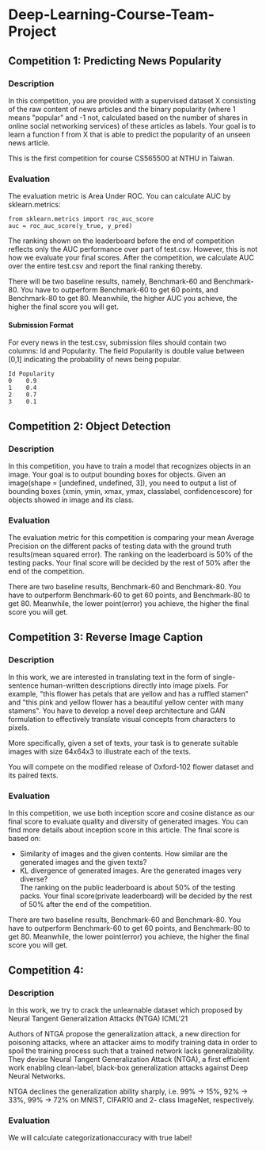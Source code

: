 # Deep-Learning-Course-Team-Project
## Competition 1: Predicting News Popularity
### Description
In this competition, you are provided with a supervised dataset X consisting of the raw content of news articles and the binary popularity (where 1 means "popular" and -1 not, calculated based on the number of shares in online social networking services) of these articles as labels. Your goal is to learn a function f from X that is able to predict the popularity of an unseen news article.

This is the first competition for course CS565500 at NTHU in Taiwan.
### Evaluation
The evaluation metric is Area Under ROC. You can calculate AUC by sklearn.metrics:
<pre><code>from sklearn.metrics import roc_auc_score
auc = roc_auc_score(y_true, y_pred)
</code></pre>

The ranking shown on the leaderboard before the end of competition reflects only the AUC performance over part of test.csv. However, this is not how we evaluate your final scores. After the competition, we calculate AUC over the entire test.csv and report the final ranking thereby.

There will be two baseline results, namely, Benchmark-60 and Benchmark-80. You have to outperform Benchmark-60 to get 60 points, and Benchmark-80 to get 80. Meanwhile, the higher AUC you achieve, the higher the final score you will get.

#### Submission Format
For every news in the test.csv, submission files should contain two columns: Id and Popularity. The field Popularity is double value between [0,1] indicating the probability of news being popular.
<pre><code>Id Popularity
0    0.9
1    0.4
2    0.7
3    0.1
</code></pre>

## Competition 2: Object Detection
### Description

In this competition, you have to train a model that recognizes objects in an image. Your goal is to output bounding boxes for objects.
Given an image(shape = [undefined, undefined, 3]), you need to output a list of bounding boxes (xmin, ymin, xmax, ymax, classlabel, confidencescore) for objects showed in image and its class.

### Evaluation

The evaluation metric for this competition is comparing your mean Average Precision on the different packs of testing data with the ground truth results(mean squared error). The ranking on the leaderboard is 50% of the testing packs. Your final score will be decided by the rest of 50% after the end of the competition.

There are two baseline results, Benchmark-60 and Benchmark-80. You have to outperform Benchmark-60 to get 60 points, and Benchmark-80 to get 80. Meanwhile, the lower point(error) you achieve, the higher the final score you will get.

## Competition 3: Reverse Image Caption
### Description

In this work, we are interested in translating text in the form of single-sentence human-written descriptions directly into image pixels. For example, "this flower has petals that are yellow and has a ruffled stamen" and "this pink and yellow flower has a beautiful yellow center with many stamens". You have to develop a novel deep architecture and GAN formulation to effectively translate visual concepts from characters to pixels.

More specifically, given a set of texts, your task is to generate suitable images with size 64x64x3 to illustrate each of the texts.

You will compete on the modified release of Oxford-102 flower dataset and its paired texts.

### Evaluation

In this competition, we use both inception score and cosine distance as our final score to evaluate quality and diversity of generated images. You can find more details about inception score in this article. The final score is based on:

* Similarity of images and the given contents. How similar are the generated images and the given texts?
* KL divergence of generated images. Are the generated images very diverse?<br>The ranking on the public leaderboard is about 50% of the testing packs. Your final score(private leaderboard) will be decided by the rest of 50% after the end of the competition.

There are two baseline results, Benchmark-60 and Benchmark-80. You have to outperform Benchmark-60 to get 60 points, and Benchmark-80 to get 80. Meanwhile, the lower point(error) you achieve, the higher the final score you will get.

## Competition 4:
### Description

In this work, we try to crack the unlearnable dataset which proposed by Neural Tangent Generalization Attacks (NTGA) ICML'21

Authors of NTGA propose the generalization attack, a new direction for poisoning attacks, where an attacker aims to modify training data in order to spoil the training process such that a trained network lacks generalizability. They devise Neural Tangent Generalization Attack (NTGA), a first efficient work enabling clean-label, black-box generalization attacks against Deep Neural Networks.

NTGA declines the generalization ability sharply, i.e. 99% -> 15%, 92% -> 33%, 99% -> 72% on MNIST, CIFAR10 and 2- class ImageNet, respectively.

### Evaluation

We will calculate categorizationaccuracy with true label!